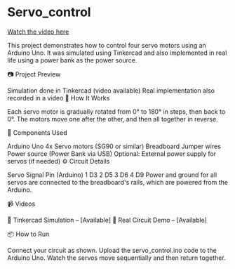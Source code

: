 # Servo_control

[Watch the video here](https://github.com/Raghad-ALSalmi/Servo_control/blob/main/Task%20servo1.MOV)

This project demonstrates how to control four servo motors using an Arduino Uno. It was simulated using Tinkercad and also implemented in real life using a power bank as the power source.

📷 Project Preview

Simulation done in Tinkercad (video available)
Real implementation also recorded in a video
🚀 How It Works

Each servo motor is gradually rotated from 0° to 180° in steps, then back to 0°. The motors move one after the other, and then all together in reverse.

🧰 Components Used

Arduino Uno
4x Servo motors (SG90 or similar)
Breadboard
Jumper wires
Power source (Power Bank via USB)
Optional: External power supply for servos (if needed)
⚙️ Circuit Details

Servo	Signal Pin (Arduino)
1	D3
2	D5
3	D6
4	D9
Power and ground for all servos are connected to the breadboard's rails, which are powered from the Arduino.

📹 Videos

🎥 Tinkercad Simulation – [Available]
🎥 Real Circuit Demo – [Available]

📦 How to Run

Connect your circuit as shown.
Upload the servo_control.ino code to the Arduino Uno.
Watch the servos move sequentially and then return together.
